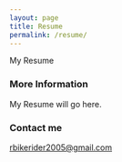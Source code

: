 ```yaml
---
layout: page
title: Resume
permalink: /resume/
---
```


My Resume

### More Information

My Resume will go here.

### Contact me

[rbikerider2005@gmail.com](mailto:rbikerider2005@gmail.com)